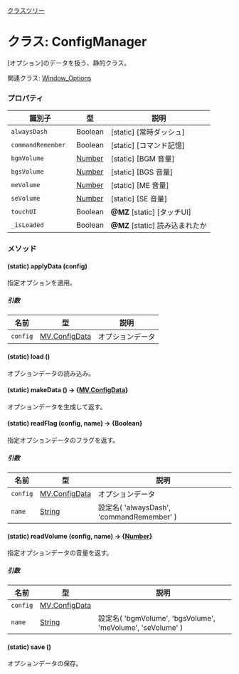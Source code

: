 [クラスツリー](index.md)

# クラス: ConfigManager
[オプション]のデータを扱う、静的クラス。

関連クラス: [Window_Options](Window_Options.md)

### プロパティ

| 識別子 | 型 | 説明 |
| --- | --- | --- |
| `alwaysDash ` | Boolean | [static] [常時ダッシュ] |
| `commandRemember ` | Boolean | [static] [コマンド記憶] |
| `bgmVolume` | [Number](Number.md) | [static] [BGM 音量] |
| `bgsVolume` | [Number](Number.md) | [static] [BGS 音量] |
| `meVolume` | [Number](Number.md) | [static] [ME 音量] |
| `seVolume` | [Number](Number.md) | [static] [SE 音量] |
| `touchUI ` | Boolean | **@MZ** [static] [タッチUI] |
| `_isLoaded ` | Boolean | **@MZ** [static] 読み込まれたか |


### メソッド

#### (static) applyData (config)
指定オプションを適用。

##### 引数

| 名前 | 型 | 説明 |
| --- | --- | --- |
| `config` | [MV.ConfigData](MV.ConfigData.md) | オプションデータ |


#### (static) load ()
オプションデータの読み込み。


#### (static) makeData () → {[MV.ConfigData](MV.ConfigData.md)}
オプションデータを生成して返す。


#### (static) readFlag (config, name) → {Boolean}
指定オプションデータのフラグを返す。

##### 引数

| 名前 | 型 | 説明 |
| --- | --- | --- |
| `config` | [MV.ConfigData](MV.ConfigData.md) | オプションデータ |
| `name` | [String](String.md) | 設定名( 'alwaysDash', 'commandRemember' ) |


#### (static) readVolume (config, name) → {[Number](Number.md)}
指定オプションデータの音量を返す。

##### 引数

| 名前 | 型 | 説明 |
| --- | --- | --- |
| `config` | [MV.ConfigData](MV.ConfigData.md) |  |
| `name` | [String](String.md) | 設定名( 'bgmVolume', 'bgsVolume', 'meVolume', 'seVolume' ) |


#### (static) save ()
オプションデータの保存。

